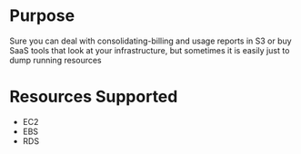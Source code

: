 


# Purpose 

Sure you can deal with consolidating-billing and usage reports in S3 or buy SaaS tools that look at your infrastructure, but sometimes it is easily just to dump running resources

# Resources Supported

  * EC2
  * EBS
  * RDS

